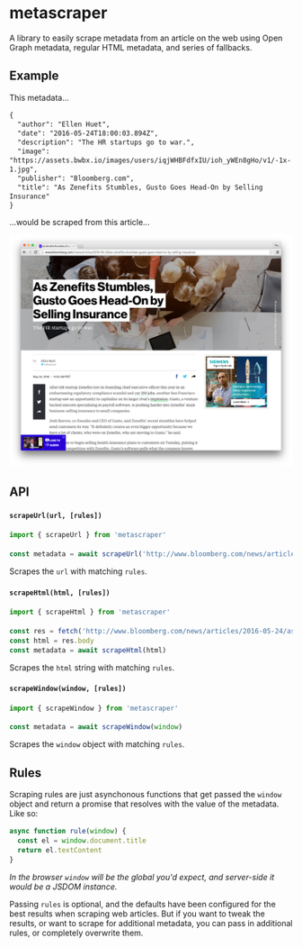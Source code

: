 
# metascraper

A library to easily scrape metadata from an article on the web using Open Graph metadata, regular HTML metadata, and series of fallbacks.


## Example

This metadata...

    {
      "author": "Ellen Huet",
      "date": "2016-05-24T18:00:03.894Z",
      "description": "The HR startups go to war.",
      "image": "https://assets.bwbx.io/images/users/iqjWHBFdfxIU/ioh_yWEn8gHo/v1/-1x-1.jpg",
      "publisher": "Bloomberg.com",
      "title": "As Zenefits Stumbles, Gusto Goes Head-On by Selling Insurance"
    }

...would be scraped from this article...

[![](/support/screenshot.png)](http://www.bloomberg.com/news/articles/2016-05-24/as-zenefits-stumbles-gusto-goes-head-on-by-selling-insurance)


## API

#### `scrapeUrl(url, [rules])`

```js
import { scrapeUrl } from 'metascraper'

const metadata = await scrapeUrl('http://www.bloomberg.com/news/articles/2016-05-24/as-zenefits-stumbles-gusto-goes-head-on-by-selling-insurance')
```

Scrapes the `url` with matching `rules`.

#### `scrapeHtml(html, [rules])`

```js
import { scrapeHtml } from 'metascraper'

const res = fetch('http://www.bloomberg.com/news/articles/2016-05-24/as-zenefits-stumbles-gusto-goes-head-on-by-selling-insurance')
const html = res.body
const metadata = await scrapeHtml(html)
```

Scrapes the `html` string with matching `rules`.

#### `scrapeWindow(window, [rules])`

```js
import { scrapeWindow } from 'metascraper'

const metadata = await scrapeWindow(window)
```

Scrapes the `window` object with matching `rules`.


## Rules

Scraping rules are just asynchonous functions that get passed the `window` object and return a promise that resolves with the value of the metadata. Like so:

```js
async function rule(window) {
  const el = window.document.title
  return el.textContent
}
```

_In the browser `window` will be the global you'd expect, and server-side it would be a JSDOM instance._

Passing `rules` is optional, and the defaults have been configured for the best results when scraping web articles. But if you want to tweak the results, or want to scrape for additional metadata, you can pass in additional rules, or completely overwrite them.
